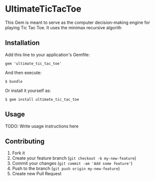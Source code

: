 # UltimateTicTacToe

This Gem is meant to serve as the computer decision-making engine for playing Tic Tac Toe.
It uses the minimax recursive algorith

## Installation

Add this line to your application's Gemfile:

    gem 'ultimate_tic_tac_toe'

And then execute:

    $ bundle

Or install it yourself as:

    $ gem install ultimate_tic_tac_toe

## Usage

TODO: Write usage instructions here

## Contributing

1. Fork it
2. Create your feature branch (`git checkout -b my-new-feature`)
3. Commit your changes (`git commit -am 'Add some feature'`)
4. Push to the branch (`git push origin my-new-feature`)
5. Create new Pull Request

